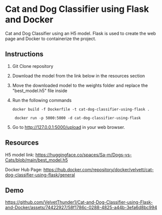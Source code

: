 # Cat and Dog Classifier using Flask and Docker

Cat and Dog Classifier using an H5 model. Flask is used to create the web page and Docker to containerize the project.

## Instructions

1. Git Clone repository
2. Download the model from the link below in the resources section
3. Move the downloaded model to the weights folder and replace the "best_model.h5" file inside
4. Run the following commands
   
   ```
   docker build -f Dockerfile -t cat-dog-classifier-using-flask .

    docker run -p 5000:5000 -d cat-dog-classifier-using-flask
   ```
5. Go to http://127.0.0.1:5000/upload in your web browser.

## Resources
H5 model link: https://huggingface.co/spaces/Sa-m/Dogs-vs-Cats/blob/main/best_model.h5

Docker Hub Page: https://hub.docker.com/repository/docker/velvett/cat-dog-classifier-using-flask/general

## Demo

https://github.com/VelvetThunder1/Cat-and-Dog-Classifier-using-Flask-and-Docker/assets/74422927/58f1786c-0288-4825-a44b-3efa6d8bc994

